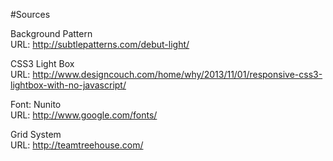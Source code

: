 #Sources

Background Pattern <br>
URL: http://subtlepatterns.com/debut-light/

CSS3 Light Box <br>
URL: http://www.designcouch.com/home/why/2013/11/01/responsive-css3-lightbox-with-no-javascript/

Font: Nunito <br>
URL: http://www.google.com/fonts/

Grid System <br>
URL: http://teamtreehouse.com/


